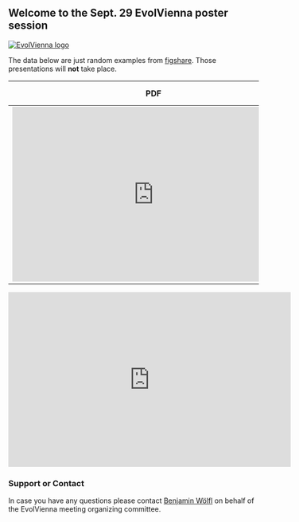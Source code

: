 ## Welcome to the Sept. 29 EvolVienna poster session

[![EvolVienna logo](https://www.evolvienna.at/mediatypes/srcsetvar_medium/evolvienna.jpg)](https://www.evolvienna.at/)

The data below are just random examples from [figshare](https://figshare.com). Those presentations will **not** take place.

PDF          | Title         | Presenter     | Zoom link
------------ | ------------- | ------------- | -------------
<iframe src="https://widgets.figshare.com/articles/9757571/embed?show_title=1" width="568" height="351" allowfullscreen="true" frameborder="0"></iframe> | Computational design of a biosensor | Ahsan Islam | [Islam](https://www.google.com)

<iframe src="https://widgets.figshare.com/articles/9757571/embed?show_title=1" width="568" height="351" allowfullscreen="true" frameborder="0"></iframe>

### Support or Contact

In case you have any questions please contact [Benjamin Wölfl](mailto:email@server.at) on behalf of the EvolVienna meeting organizing committee.
